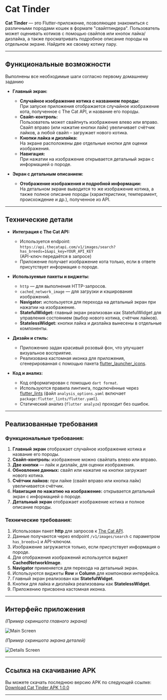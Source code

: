 # Cat Tinder

**Cat Tinder** — это Flutter-приложение, позволяющее знакомиться с различными породами кошек в формате "свайптиндера". Пользователь может оценивать котиков с помощью свайпов или кнопок лайка/дизлайка, а также просматривать подробное описание породы на отдельном экране.
Найдите же своему котику пару.

---

## Функциональные возможности
  Выполнены все необходимые шаги согласно первому домашнему заданию
- **Главный экран:**
  - **Случайное изображение котика с названием породы:**  
    При запуске приложения отображается случайное изображение кота, полученное с The Cat API, и название его породы.
  - **Свайп-контроль:**  
    Пользователь может свайпнуть изображение влево или вправо. Свайп вправо (или нажатие кнопки лайк) увеличивает счётчик лайков, а любой свайп – загружает нового котика.
  - **Кнопки лайка и дизлайка:**  
    На экране расположены две отдельные кнопки для оценки изображения.
  - **Навигация:**  
    При нажатии на изображение открывается детальный экран с информацией о породе.

- **Экран с детальным описанием:**
  - **Отображение изображения и подробной информации:**  
    На детальном экране выводится то же изображение котика, а также полное описание породы (характеристики, темперамент, происхождение и др.), полученное из API.

---

## Технические детали

- **Интеграция с The Cat API:**  
  - Используется endpoint:  
    `https://api.thecatapi.com/v1/images/search?has_breeds=1&api_key=YOUR_API_KEY`  
    (API-ключ передаётся в запросе)
  - Приложение получает изображение кота только, если в ответе присутствует информация о породе.

- **Используемые пакеты и виджеты:**
  - `http` — для выполнения HTTP-запросов.
  - `cached_network_image` — для загрузки и кэширования изображений.
  - **Navigator:** используется для перехода на детальный экран при нажатии на изображение.
  - **StatefulWidget:** главный экран реализован как StatefulWidget для управления состоянием (выбор нового котика, счётчик лайков).
  - **StatelessWidget:** кнопки лайка и дизлайка вынесены в отдельные компоненты.

- **Дизайн и стиль:**
  - Приложению задан красивый розовый фон, что улучшает визуальное восприятие.
  - Реализована кастомная иконка для приложения, сгенерированная с помощью пакета [flutter_launcher_icons](https://pub.dev/packages/flutter_launcher_icons).

- **Код и анализ:**
  - Код отформатирован с помощью `dart format`.
  - Используются правила линтинга, подключённые через [flutter_lints](https://pub.dev/packages/flutter_lints) (файл `analysis_options.yaml` включает `package:flutter_lints/flutter.yaml`).
  - Статический анализ (`flutter analyze`) проходит без ошибок.

---

## Реализованные требования

### Функциональные требования:
1. **Главный экран** отображает случайное изображение котика и название его породы.
2. **Свайп-контроль:** изображение можно свайпать влево или вправо.
3. **Две кнопки** — лайк и дизлайк, для оценки изображения.
4. **Обновление данных:** свайп или нажатие на кнопки загружает нового котика.
5. **Счётчик лайков:** при лайке (свайп вправо или кнопка лайк) увеличивается счётчик.
6. **Навигация по нажатию на изображение:** открывается детальный экран с информацией о породе.
7. **Детальный экран** отображает изображение котика и полное описание породы.

### Технические требования:
1. Использован пакет **http** для запросов к [The Cat API](https://thecatapi.com).
2. Данные получаются через endpoint `/v1/images/search` с параметром `has_breeds=1` и API-ключом.
3. Изображение загружается только, если присутствует информация о породе.
4. Для отображения изображений используется виджет **CachedNetworkImage**.
5. **Navigator** применяется для перехода на детальный экран.
6. Используются виджеты **Row** и **Column** для компоновки интерфейса.
7. Главный экран реализован как **StatefulWidget**.
8. Кнопки для лайка и дизлайка реализованы как **StatelessWidget**.
9. Приложению присвоена кастомная иконка.

---

## Интерфейс приложения

*(Пример скриншота главного экрана)*

![Main Screen](demo_png/png1.png)

*(Пример скриншота экрана деталей)*

![Details Screen](demo_png/png2.png)

---

## Ссылка на скачивание APK

Вы можете скачать последнюю версию APK по следующей ссылке:  
[Download Cat Tinder APK 1.0.0](https://example.com/path/to/app-release.apk)

---
